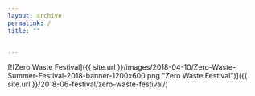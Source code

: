 ```yaml
---
layout: archive
permalink: /
title: ""


---
```


[![Zero Waste Festival]({{ site.url }}/images/2018-04-10/Zero-Waste-Summer-Festival-2018-banner-1200x600.png "Zero Waste Festival")]({{ site.url }}/2018-06-festival/zero-waste-festival/)<br>

